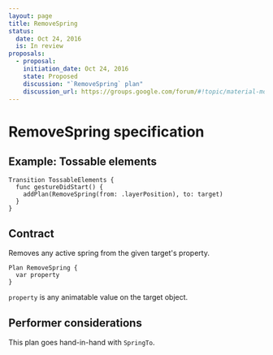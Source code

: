 ```yaml
---
layout: page
title: RemoveSpring
status:
  date: Oct 24, 2016
  is: In review
proposals:
  - proposal:
    initiation_date: Oct 24, 2016
    state: Proposed
    discussion: "`RemoveSpring` plan"
    discussion_url: https://groups.google.com/forum/#!topic/material-motion/UTnXKlEYOOQ
---
```


# RemoveSpring specification

## Example: Tossable elements

```
Transition TossableElements {
  func gestureDidStart() {
    addPlan(RemoveSpring(from: .layerPosition), to: target)
  }
}
```

## Contract

Removes any active spring from the given target's property.

```
Plan RemoveSpring {
  var property
}
```

`property` is any animatable value on the target object.

## Performer considerations

This plan goes hand-in-hand with `SpringTo`.

